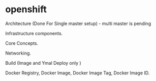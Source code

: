# openshift

Architecture (Done For Single master setup) - multi master is pending 

Infrastructure components.

Core Concepts.

Networking.

Build (Image and Ymal Deploy only )

Docker Registry, Docker Image, Docker Image Tag, Docker Image ID.
